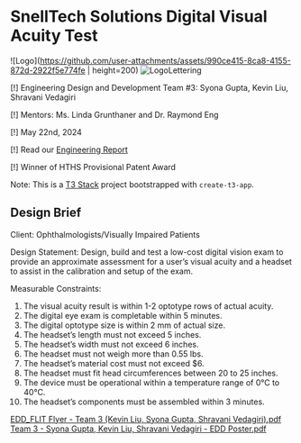 # SnellTech Solutions Digital Visual Acuity Test
![Logo](https://github.com/user-attachments/assets/990ce415-8ca8-4155-872d-2922f5e774fe | height=200)
![LogoLettering](https://github.com/user-attachments/assets/c8191f7f-1fb2-497a-8ed1-8523de36bb3f)

\[!] Engineering Design and Development Team #3: Syona Gupta, Kevin Liu, Shravani Vedagiri

\[!] Mentors: Ms. Linda Grunthaner and Dr. Raymond Eng

\[!] May 22nd, 2024

\[!] Read our [Engineering Report](https://docs.google.com/document/d/1AmpvEGR3PewN9iaoyoyTxuwxXjvl8BO3cJVlN-qihik/edit)

\[!] Winner of HTHS Provisional Patent Award

Note: This is a [T3 Stack](https://create.t3.gg/) project bootstrapped with `create-t3-app`.

## Design Brief
Client:
Ophthalmologists/Visually Impaired Patients

Design Statement:
Design, build and test a low-cost digital vision exam to provide an approximate assessment for a user’s visual acuity and a headset to assist in the calibration and setup of the exam. 

Measurable Constraints:
1. The visual acuity result is within 1-2 optotype rows of actual acuity.
2. The digital eye exam is completable within 5 minutes.
3. The digital optotype size is within 2 mm of actual size.
4. The headset’s length must not exceed 5 inches.
5. The headset’s width must not exceed 6 inches.
6. The headset must not weigh more than 0.55 lbs.
7. The headset’s material cost must not exceed $6.
8. The headset must fit head circumferences between 20 to 25 inches.
9. The device must be operational within a temperature range of 0°C to 40°C.
10. The headset’s components must be assembled within 3 minutes.


[EDD_FLIT Flyer - Team 3 (Kevin Liu, Syona Gupta, Shravani Vedagiri).pdf](https://github.com/user-attachments/files/16883755/EDD_FLIT.Flyer.-.Team.3.Kevin.Liu.Syona.Gupta.Shravani.Vedagiri.pdf)
[Team 3 - Syona Gupta, Kevin Liu, Shravani Vedagiri - EDD Poster.pdf](https://github.com/user-attachments/files/16883757/Team.3.-.Syona.Gupta.Kevin.Liu.Shravani.Vedagiri.-.EDD.Poster.pdf)
